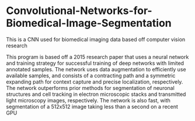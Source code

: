 # Convolutional-Networks-for-Biomedical-Image-Segmentation
This is a CNN used for biomedical imaging data based off computer vision research

This program is based off a 2015 research paper that uses a neural network and training strategy for successful training of deep networks with limited annotated samples. The network uses data augmentation to efficiently use available samples, and consists of a contracting path and a symmetric expanding path for context capture and precise localization, respectively. The network outperforms prior methods for segmentation of neuronal structures and cell tracking in electron microscopic stacks and transmitted light microscopy images, respectively. The network is also fast, with segmentation of a 512x512 image taking less than a second on a recent GPU
